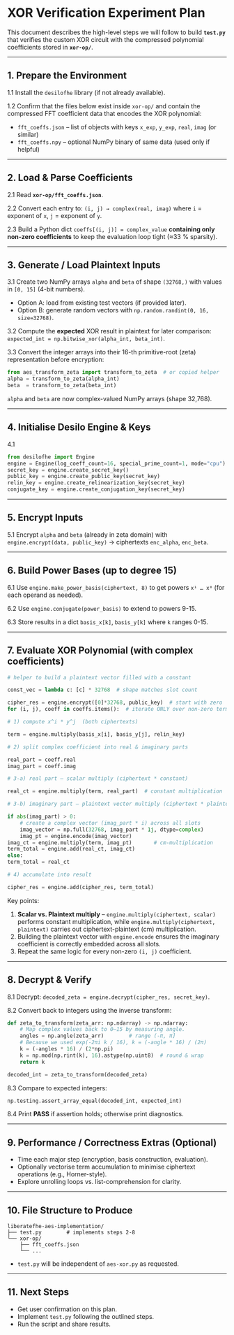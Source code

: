 # XOR Verification Experiment Plan

This document describes the high-level steps we will follow to build **`test.py`** that verifies the custom XOR circuit with the compressed polynomial coefficients stored in **`xor-op/`**.

---

## 1. Prepare the Environment

1.1  Install the `desilofhe` library (if not already available).

1.2  Confirm that the files below exist inside `xor-op/` and contain the compressed FFT coefficient data that encodes the XOR polynomial:

* `fft_coeffs.json` – list of objects with keys `x_exp`, `y_exp`, `real`, `imag` (or similar)
* `fft_coeffs.npy` – optional NumPy binary of same data (used only if helpful)

---

## 2. Load & Parse Coefficients

2.1  Read **`xor-op/fft_coeffs.json`**.

2.2  Convert each entry to: `(i, j) → complex(real, imag)` where `i` = exponent of `x`, `j` = exponent of `y`.

2.3  Build a Python dict `coeffs[(i, j)] = complex_value` **containing only non-zero coefficients** to keep the evaluation loop tight (≈33 % sparsity).

---

## 3. Generate / Load Plaintext Inputs

3.1  Create two NumPy arrays `alpha` and `beta` of shape `(32768,)` with values in `[0, 15]` (4-bit numbers).

* Option A: load from existing test vectors (if provided later).
* Option B: generate random vectors with `np.random.randint(0, 16, size=32768)`.

3.2  Compute the **expected** XOR result in plaintext for later comparison: `expected_int = np.bitwise_xor(alpha_int, beta_int)`.

3.3  Convert the integer arrays into their 16-th primitive-root (zeta) representation before encryption:

```python
from aes_transform_zeta import transform_to_zeta  # or copied helper
alpha = transform_to_zeta(alpha_int)
beta  = transform_to_zeta(beta_int)
```

`alpha` and `beta` are now complex-valued NumPy arrays (shape 32,768).

---

## 4. Initialise Desilo Engine & Keys

4.1

```python
from desilofhe import Engine
engine = Engine(log_coeff_count=16, special_prime_count=1, mode="cpu")
secret_key = engine.create_secret_key()
public_key = engine.create_public_key(secret_key)
relin_key = engine.create_relinearization_key(secret_key)
conjugate_key = engine.create_conjugation_key(secret_key)
```

---

## 5. Encrypt Inputs

5.1  Encrypt `alpha` and `beta` (already in zeta domain) with `engine.encrypt(data, public_key)` → ciphertexts `enc_alpha`, `enc_beta`.

---

## 6. Build Power Bases (up to degree 15)

6.1  Use `engine.make_power_basis(ciphertext, 8)` to get powers `x¹ … x⁸` (for each operand as needed).

6.2  Use `engine.conjugate(power_basis)` to extend to powers 9-15.

6.3  Store results in a dict `basis_x[k]`, `basis_y[k]` where `k` ranges 0-15.

---

## 7. Evaluate XOR Polynomial (with complex coefficients)

```python
# helper to build a plaintext vector filled with a constant

const_vec = lambda c: [c] * 32768  # shape matches slot count

cipher_res = engine.encrypt([0]*32768, public_key)  # start with zero
for (i, j), coeff in coeffs.items():  # iterate ONLY over non-zero terms

# 1) compute x^i * y^j  (both ciphertexts)

term = engine.multiply(basis_x[i], basis_y[j], relin_key)

# 2) split complex coefficient into real & imaginary parts

real_part = coeff.real
imag_part = coeff.imag

# 3-a) real part – scalar multiply (ciphertext * constant)

real_ct = engine.multiply(term, real_part)  # constant multiplication

# 3-b) imaginary part – plaintext vector multiply (ciphertext * plaintext)

if abs(imag_part) > 0:
    # create a complex vector (imag_part * i) across all slots
    imag_vector = np.full(32768, imag_part * 1j, dtype=complex)
    imag_pt = engine.encode(imag_vector)
imag_ct = engine.multiply(term, imag_pt)       # cm-multiplication
term_total = engine.add(real_ct, imag_ct)
else:
term_total = real_ct

# 4) accumulate into result

cipher_res = engine.add(cipher_res, term_total)
```

Key points:

1. **Scalar vs. Plaintext multiply** – `engine.multiply(ciphertext, scalar)` performs constant multiplication, while `engine.multiply(ciphertext, plaintext)` carries out ciphertext-plaintext (cm) multiplication.
2. Building the plaintext vector with `engine.encode` ensures the imaginary coefficient is correctly embedded across all slots.
3. Repeat the same logic for every non-zero `(i, j)` coefficient.

---

## 8. Decrypt & Verify

8.1  Decrypt: `decoded_zeta = engine.decrypt(cipher_res, secret_key)`.

8.2  Convert back to integers using the inverse transform:

```python
def zeta_to_transform(zeta_arr: np.ndarray) -> np.ndarray:
    # Map complex values back to 0–15 by measuring angle.
    angles = np.angle(zeta_arr)        # range (-π, π]
    # Because we used exp(-2πi k / 16), k = (-angle * 16) / (2π)
    k = (-angles * 16) / (2*np.pi)
    k = np.mod(np.rint(k), 16).astype(np.uint8)  # round & wrap
    return k

decoded_int = zeta_to_transform(decoded_zeta)
```

8.3  Compare to expected integers:

```python
np.testing.assert_array_equal(decoded_int, expected_int)
```

8.4  Print **PASS** if assertion holds; otherwise print diagnostics.

---

## 9. Performance / Correctness Extras (Optional)

* Time each major step (encryption, basis construction, evaluation).
* Optionally vectorise term accumulation to minimise ciphertext operations (e.g., Horner-style).
* Explore unrolling loops vs. list-comprehension for clarity.

---

## 10. File Structure to Produce

```
liberatefhe-aes-implementation/
├── test.py        # implements steps 2-8
└── xor-op/
    ├── fft_coeffs.json
    └── ...
```

* `test.py` will be independent of `aes-xor.py` as requested.

---

## 11. Next Steps

* Get user confirmation on this plan.
* Implement `test.py` following the outlined steps.
* Run the script and share results.


